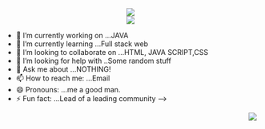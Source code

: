 

<div align="center"><img src="https://see.fontimg.com/api/renderfont4/GOY4Z/eyJyIjoiZnMiLCJoIjoxMDAsInciOjEyNTAsImZzIjo4MCwiZmdjIjoiI0Y2QzgxOCIsImJnYyI6IiMzNTNENEIiLCJ0IjoxfQ/SGV5IHRoZXJlLg/fundays.png" border="0"></div>

<div align="center"><img src="https://i.ibb.co/WFjMVT8/Great-Businessman-Linked-In-Banner.png"  border="0" ></div>



- 🔭 I’m currently working on ...JAVA
- 🌱 I’m currently learning ...Full stack web
- 👯 I’m looking to collaborate on ...HTML, JAVA SCRIPT,CSS
- 🤔 I’m looking for help with ..Some random stuff
- 💬 Ask me about ...NOTHING!
- 📫 How to reach me: ...Email
- 😄 Pronouns: ...me a good man.
- ⚡ Fun fact: ...Lead of a leading community
-->


<img align="right" src="https://komarev.com/ghpvc/?username=your-github-Divyansh-Singhal&style=flat-square&color=232323">
